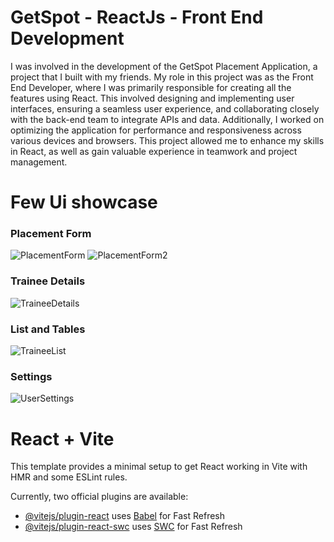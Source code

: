 # GetSpot - ReactJs - Front End Development

I was involved in the development of the GetSpot Placement Application, a project that I built with my friends. My role in this project was as the Front End Developer, where I was primarily responsible for creating all the features using React. This involved designing and implementing user interfaces, ensuring a seamless user experience, and collaborating closely with the back-end team to integrate APIs and data. Additionally, I worked on optimizing the application for performance and responsiveness across various devices and browsers. This project allowed me to enhance my skills in React, as well as gain valuable experience in teamwork and project management.

# Few Ui showcase
### Placement Form
![PlacementForm](https://firebasestorage.googleapis.com/v0/b/getspot-app.appspot.com/o/form.png?alt=media&token=5cf2479c-7b50-430d-928d-72831283f6bb)
![PlacementForm2](https://firebasestorage.googleapis.com/v0/b/getspot-app.appspot.com/o/form2.png?alt=media&token=61038e4f-aaaa-4049-a2bf-22808560505c)

### Trainee Details
![TraineeDetails](https://firebasestorage.googleapis.com/v0/b/getspot-app.appspot.com/o/trainee%20details.png?alt=media&token=d61e49c4-c2c5-4b14-ad21-e8be76cf2a4e)

### List and Tables
![TraineeList](https://firebasestorage.googleapis.com/v0/b/getspot-app.appspot.com/o/list%20and%20tables.png?alt=media&token=b7f553a1-8652-4ef7-95ee-4f170feaf4f9)

### Settings
![UserSettings](https://firebasestorage.googleapis.com/v0/b/getspot-app.appspot.com/o/settings.png?alt=media&token=7acadbcc-8e55-4839-a530-45e087a18767)




# React + Vite

This template provides a minimal setup to get React working in Vite with HMR and some ESLint rules.

Currently, two official plugins are available:

- [@vitejs/plugin-react](https://github.com/vitejs/vite-plugin-react/blob/main/packages/plugin-react/README.md) uses [Babel](https://babeljs.io/) for Fast Refresh
- [@vitejs/plugin-react-swc](https://github.com/vitejs/vite-plugin-react-swc) uses [SWC](https://swc.rs/) for Fast Refresh
